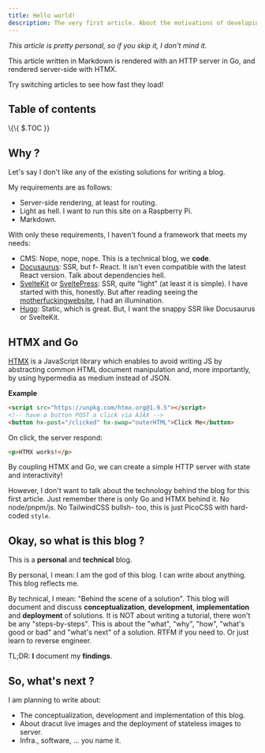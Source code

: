 ```yaml
---
title: Hello world!
description: The very first article. About the motivations of developing this blog from scratch with Go and HTMX, and why I want to write articles on this blog.
---
```


_This article is pretty personal, so if you skip it, I don't mind it._

This article written in Markdown is rendered with an HTTP server in Go, and rendered server-side with HTMX.

Try switching articles to see how fast they load!

## Table of contents

\\{\\{ $.TOC }}

## Why ?

Let's say I don't like any of the existing solutions for writing a blog.

My requirements are as follows:

- Server-side rendering, at least for routing.
- Light as hell. I want to run this site on a Raspberry Pi.
- Markdown.

With only these requirements, I haven't found a framework that meets my needs:

- CMS: Nope, nope, nope. This is a technical blog, we **code**.
- [Docusaurus](https://docusaurus.io): SSR, but f- React. It isn't even compatible with the latest React version. Talk about dependencies hell.
- [SvelteKit](https://kit.svelte.dev) or [SveltePress](https://sveltepress.site): SSR, quite "light" (at least it is simple). I have started with this, honestly. But after reading seeing the [motherfuckingwebsite](https://motherfuckingwebsite.com), I had an illumination.
- [Hugo](https://gohugo.io): Static, which is great. But, I want the snappy SSR like Docusaurus or SvelteKit.

## HTMX and Go

[HTMX](https://htmx.org) is a JavaScript library which enables to avoid writing JS by abstracting common HTML document manipulation and, more importantly, by using hypermedia as medium instead of JSON.

**Example**

```html
<script src="https://unpkg.com/htmx.org@1.9.5"></script>
<!-- have a button POST a click via AJAX -->
<button hx-post="/clicked" hx-swap="outerHTML">Click Me</button>
```

On click, the server respond:

```html
<p>HTMX works!</p>
```

By coupling HTMX and Go, we can create a simple HTTP server with state and interactivity!

However, I don't want to talk about the technology behind the blog for this first article. Just remember there is only Go and HTMX behind it. No node/pnpm/js. No TailwindCSS bullsh- too, this is just PicoCSS with hard-coded `style`.

## Okay, so what is this blog ?

This is a **personal** and **technical** blog.

By personal, I mean: I am the god of this blog. I can write about anything. This blog reflects me.

By technical, I mean: "Behind the scene of a solution". This blog will document and discuss **conceptualization**, **development**, **implementation** and **deployment** of solutions. It is NOT about writing a tutorial, there won't be any "steps-by-steps". This is about the "what", "why", "how", "what's good or bad" and "what's next" of a solution. RTFM if you need to. Or just learn to reverse engineer.

TL;DR: **I** document my **findings**.

## So, what's next ?

I am planning to write about:

- The conceptualization, development and implementation of this blog.
- About dracut live images and the deployment of stateless images to server.
- Infra., software, ... you name it.
